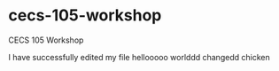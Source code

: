 # cecs-105-workshop
CECS 105 Workshop

I have successfully edited my file
hellooooo worlddd
changedd
chicken
